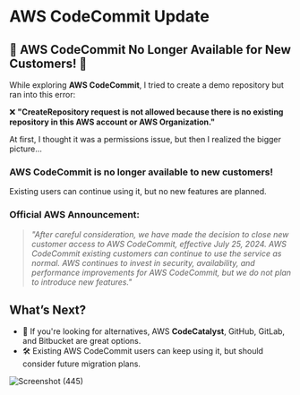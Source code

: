 # AWS CodeCommit Update

## 🚨 AWS CodeCommit No Longer Available for New Customers! 🚨

While exploring **AWS CodeCommit**, I tried to create a demo repository but ran into this error:

❌ **"CreateRepository request is not allowed because there is no existing repository in this AWS account or AWS Organization."**

At first, I thought it was a permissions issue, but then I realized the bigger picture…

### **AWS CodeCommit is no longer available to new customers!**
Existing users can continue using it, but no new features are planned.

### **Official AWS Announcement:**

> *"After careful consideration, we have made the decision to close new customer access to AWS CodeCommit, effective July 25, 2024. AWS CodeCommit existing customers can continue to use the service as normal. AWS continues to invest in security, availability, and performance improvements for AWS CodeCommit, but we do not plan to introduce new features."*

## **What’s Next?**

- 🚀 If you're looking for alternatives, AWS **CodeCatalyst**, GitHub, GitLab, and Bitbucket are great options.
- 🛠️ Existing AWS CodeCommit users can keep using it, but should consider future migration plans.

![Screenshot (445)](https://github.com/user-attachments/assets/317a31bd-b98d-41b6-b833-e9380f9e9a52)
